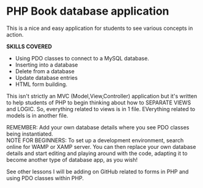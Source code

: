 # PHP Book database application
This is a nice and easy application for students to see various concepts in action.

<b>SKILLS COVERED</b>
- Using PDO classes to connect to a MySQL database.
- Inserting into a database
- Delete from a database
- Update database entries
- HTML form building.

This isn't strictly an MVC (Model,View,Controller) application but it's written to help students of PHP to begin thinking about how to SEPARATE VIEWS and LOGIC.
So, everything related to views is in 1 file. 
EVerything related to models is in another file.

REMEMBER:  Add your own database details where you see PDO classes being instantiated.  
NOTE FOR BEGINNERS: To set up a development environment, search online for WAMP or XAMP server. You can then replace your own 
database details and start editing and playing around with the code, adapting it to become another type of database app, as you wish!

See other lessons I will be adding on GitHub related to forms in PHP and using PDO classes within PHP.
